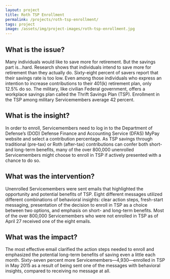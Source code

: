 ```yaml
---
layout: project
title: Roth TSP Enrollment
permalink: /projects/roth-tsp-enrollment/
tags: project
image: /assets/img/project-images/roth-tsp-enrollment.jpg
---
```

## What is the issue?

Many individuals would like to save more for retirement.  But the savings part is…hard.  Research shows that individuals intend to save more for retirement than they actually do.  Sixty-eight percent of savers report that their savings rate is too low.  Even among those individuals who express an intention to increase contributions to their 401(k) retirement plan, only 12.5% do so.
The military, like civilian Federal government, offers a workplace savings plan called the Thrift Savings Plan (TSP).  Enrollment in the TSP among military Servicemembers average 42 percent.

## What is the insight?

In order to enroll, Servicemembers need to log in to the Department of Defense’s (DOD) Defense Finance and Accounting Service (DFAS) MyPay website and select a contribution percentage. As TSP savings through traditional (pre-tax) or Roth (after-tax) contributions can confer both short- and long-term benefits, many of the over 800,000 unenrolled Servicemembers might choose to enroll in TSP if actively presented with a chance to do so.

## What was the intervention?

Unenrolled Servicemembers were sent emails that highlighted the opportunity and potential benefits of TSP. Eight different messages utilized different combinations of behavioral insights: clear action steps, fresh-start messaging, presentation of the decision to enroll in TSP as a choice between two options, and emphasis on short- and long-term benefits. Most of the over 800,000 Servicemembers who were not enrolled in TSP as of April 27 received one of the eight emails.

## What was the impact?

The most effective email clarified the action steps needed to enroll and emphasized the potential long-term benefits of saving even a little each month. Sixty-seven percent more Servicemembers—4,930—enrolled in TSP in May 2015 as a result of being sent one of the messages with behavioral insights, compared to receiving no message at all.
